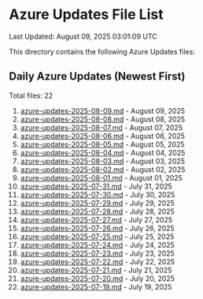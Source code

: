 # Azure Updates File List

Last Updated: August 09, 2025 03:01:09 UTC

This directory contains the following Azure Updates files:

## Daily Azure Updates (Newest First)

Total files: 22

1. [azure-updates-2025-08-09.md](./azure-updates-2025-08-09.md) - August 09, 2025
2. [azure-updates-2025-08-08.md](./azure-updates-2025-08-08.md) - August 08, 2025
3. [azure-updates-2025-08-07.md](./azure-updates-2025-08-07.md) - August 07, 2025
4. [azure-updates-2025-08-06.md](./azure-updates-2025-08-06.md) - August 06, 2025
5. [azure-updates-2025-08-05.md](./azure-updates-2025-08-05.md) - August 05, 2025
6. [azure-updates-2025-08-04.md](./azure-updates-2025-08-04.md) - August 04, 2025
7. [azure-updates-2025-08-03.md](./azure-updates-2025-08-03.md) - August 03, 2025
8. [azure-updates-2025-08-02.md](./azure-updates-2025-08-02.md) - August 02, 2025
9. [azure-updates-2025-08-01.md](./azure-updates-2025-08-01.md) - August 01, 2025
10. [azure-updates-2025-07-31.md](./azure-updates-2025-07-31.md) - July 31, 2025
11. [azure-updates-2025-07-30.md](./azure-updates-2025-07-30.md) - July 30, 2025
12. [azure-updates-2025-07-29.md](./azure-updates-2025-07-29.md) - July 29, 2025
13. [azure-updates-2025-07-28.md](./azure-updates-2025-07-28.md) - July 28, 2025
14. [azure-updates-2025-07-27.md](./azure-updates-2025-07-27.md) - July 27, 2025
15. [azure-updates-2025-07-26.md](./azure-updates-2025-07-26.md) - July 26, 2025
16. [azure-updates-2025-07-25.md](./azure-updates-2025-07-25.md) - July 25, 2025
17. [azure-updates-2025-07-24.md](./azure-updates-2025-07-24.md) - July 24, 2025
18. [azure-updates-2025-07-23.md](./azure-updates-2025-07-23.md) - July 23, 2025
19. [azure-updates-2025-07-22.md](./azure-updates-2025-07-22.md) - July 22, 2025
20. [azure-updates-2025-07-21.md](./azure-updates-2025-07-21.md) - July 21, 2025
21. [azure-updates-2025-07-20.md](./azure-updates-2025-07-20.md) - July 20, 2025
22. [azure-updates-2025-07-19.md](./azure-updates-2025-07-19.md) - July 19, 2025
